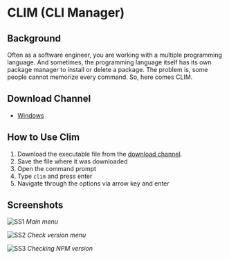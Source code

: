 # CLIM (CLI Manager)

## Background

Often as a software engineer, you are working with a multiple programming language. And sometimes, the programming language itself has its own package manager to install or delete a package. The problem is, some people cannot memorize every command. So, here comes CLIM.

## Download Channel

- [Windows](https://github.com/Team37-ID/clim/releases/download/stable/clim.exe)

## How to Use Clim

1. Download the executable file from the [download channel](#download-channel).
2. Save the file where it was downloaded
3. Open the command prompt
4. Type `clim` and press enter
5. Navigate through the options via arrow key and enter

## Screenshots

![SS1](https://i.imgur.com/VcQWNjT.png)
_Main menu_

![SS2](https://i.imgur.com/xpKNMk3.png)
_Check version menu_

![SS3](https://i.imgur.com/ivzHJat.png)
_Checking NPM version_

